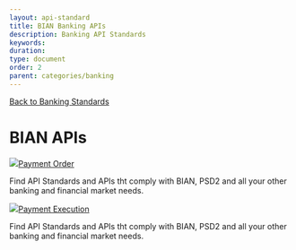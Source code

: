 ```yaml
---
layout: api-standard
title: BIAN Banking APIs
description: Banking API Standards
keywords: 
duration: 
type: document
order: 2
parent: categories/banking
---
```

<div class="grid-container top-pad">
  <div class="grid-x grid-margin-x" data-equalizer>
      <div class="cell">
        <a class="back-link" href="{{ site.baseurl }}/{{ page.parent }}">Back to Banking Standards</a>
      </div>
      <div class="cell">
        <h1>BIAN APIs</h1>
      </div>
      <div class="cell large-6 medium-6 small-12">
        <div class="card" data-equalizer-watch>
            <div class="card_content">
              <div class="card_title">
                <a href="{{ site.baseurl }}/{{ page.parent }}/bian/payment-order"><img class="api-logo" src="{{ site.baseurl }}/dist/images/logos/bian_logo.svg" />Payment Order</a>
              </div>
              <p>Find API Standards and APIs tht comply with BIAN, PSD2 and all your other banking and financial market needs.</p>
            </div>
        </div>
      </div>
      <div class="cell large-6 medium-6 small-12">
        <div class="card" data-equalizer-watch>
            <div class="card_content">
              <div class="card_title">
                <a href="{{ site.baseurl }}/{{ page.parent }}/bian/payment-execution"><img class="api-logo" src="{{ site.baseurl }}/dist/images/logos/bian_logo.svg" />Payment Execution</a>
              </div>
              <p>Find API Standards and APIs tht comply with BIAN, PSD2 and all your other banking and financial market needs.</p>
            </div>
        </div>
      </div>
  </div>
</div>